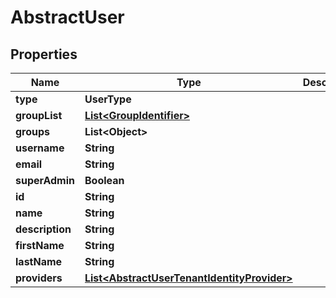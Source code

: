 

# AbstractUser


## Properties

| Name | Type | Description | Notes |
|------------ | ------------- | ------------- | -------------|
|**type** | **UserType** |  |  |
|**groupList** | [**List&lt;GroupIdentifier&gt;**](GroupIdentifier.md) |  |  [optional] |
|**groups** | **List&lt;Object&gt;** |  |  [optional] |
|**username** | **String** |  |  |
|**email** | **String** |  |  |
|**superAdmin** | **Boolean** |  |  [optional] |
|**id** | **String** |  |  [optional] |
|**name** | **String** |  |  [optional] |
|**description** | **String** |  |  [optional] |
|**firstName** | **String** |  |  [optional] |
|**lastName** | **String** |  |  [optional] |
|**providers** | [**List&lt;AbstractUserTenantIdentityProvider&gt;**](AbstractUserTenantIdentityProvider.md) |  |  [optional] |



